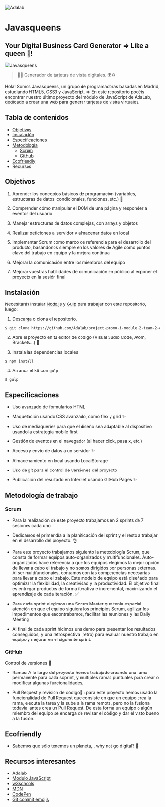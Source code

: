 ![Adalab](https://firebasestorage.googleapis.com/v0/b/gitbook-28427.appspot.com/o/assets%2F-LZZ7_HREMZMUMXiWrCj%2F-LZZ7xHB1bnkIxUrw_Yx%2F-LZZ83Upae8RuHPxHpB8%2Fadalab_brand.png?generation=1551089555419087&alt=media)

# Javasqueens 
## Your Digital Business Card Generator => Like a queen 🔱!

![Javasqueens](https://data.whicdn.com/images/232427054/original.gif)
> 🌳🌿 Generador de tarjetas de visita digitales. 🌍♻️

	
Hola! Somos Javasqueens, un grupo de programadoras basadas en Madrid, estudiando HTML5, CSS3 y JavaScript.
=> En este repositorio podéis encontrar nuestro último proyecto del módulo de JavaScript de AdaLab, dedicado a crear una web para generar tarjetas de visita virtuales.

## Tabla de contenidos

- [Objetivos](#objetivos)
- [Instalación](#instalación)
- [Especificaciones](#especificaciones)
- [Metodología](#metodología-de-trabajo)
    - [Scrum](#scrum)
    - [GitHub](#github)
- [Ecofriendly](#ecofriendly)
- [Recursos](#recursos-interesantes)

## Objetivos

1.  Aprender los conceptos básicos de programación (variables, estructuras de datos, condicionales, funciones, etc.) :tada:
    
2.  Comprender cómo manipular el DOM de una página y responder a eventos del usuario
    
3.  Manejar estructuras de datos complejas, con arrays y objetos
    
4.  Realizar peticiones al servidor y almacenar datos en local
    
5.  Implementar Scrum como marco de referencia para el desarrollo del producto, basándonos siempre en los valores de Agile como puntos clave del trabajo en equipo y la mejora continua
    
6.  Mejorar la comunicación entre los miembros del equipo
    
7.  Mejorar vuestras habilidades de comunicación en público al exponer el proyecto en la sesión final

## Instalación

Necesitarás instalar [Node.js](https://nodejs.org/) y [Gulp](https://gulpjs.com) para trabajar con este repositorio, luego:

1. Descarga o clona el repositorio.
```sh
$ git clone https://github.com/Adalab/project-promo-i-module-2-team-2-afternoon.git
```
2. Abre el proyecto en tu editor de codigo (Visual Sudio Code, Atom, Brackets...) :rocket:

3. Instala las dependencias locales
```sh
$ npm install
```
4. Arranca el kit con `gulp`
```sh
$ gulp
```

## Especificaciones

- Uso avanzado de formularios HTML

- Maquetación usando CSS avanzado, como flex y grid :sparkles:

- Uso de mediaqueries para que el diseño sea adaptable al dispositivo usando la estrategia mobile first

- Gestión de eventos en el navegador (al hacer click, pasa x, etc.)

- Acceso y envío de datos a un servidor :sparkles:

- Almacenamiento en local usando LocalStorage

- Uso de git para el control de versiones del proyecto

- Publicación del resultado en Internet usando GitHub Pages :sparkles:

## Metodología de trabajo
### Scrum
- Para la realización de este proyecto trabajamos en 2 sprints de 7 sesiones cada uno

- Dedicamos el primer día a la planificación del sprint y el resto a trabajar en el desarrollo del proyecto. :ok_hand:

- Para este proyecto trabajamos siguiento la metodología Scrum, que consta de formar equipos auto-organizados y multifuncionales. Auto-organizados hace referencia a que los equipos elegimos la mejor opción de llevar a cabo el trabajo y no somos dirigidos por personas externas. Al ser multifuncionales, contamos con las competencias necesarias para llevar a cabo el trabajo. Este modelo de equipo está diseñado para optimizar la flexibilidad, la creatividad y la productividad. El objetivo final es entregar productos de forma iterativa e incremental, maximizando el aprendizaje de cada iteración. :white_check_mark:

- Para cada sprint elegimos una Scrum Master que tenía especial atención en que el equipo siguiera los principios Scrum, agilizar los impedimentos que encontrabamos, facilitar las reuniones y las Daily Meeting

- Al final de cada sprint hicimos una demo para presentar los resultados conseguidos, y una retrospectiva (retro) para evaluar nuestro trabajo en equipo y mejorar en el siguiente sprint.

### GitHub
Control de versiones :bookmark:
- Ramas: A lo largo del proyecto hemos trabajado creando una rama permanente para cada scprint, y multiples ramas puntuales para crear o modificar algunas funcionalidades. 

- Pull Request y revisión de código:twisted_rightwards_arrows: : para este proyecto hemos usado la funcionalidad de Pull Request que consiste en que un equipo crea la rama, ejecuta la tarea y la sube a la rama remota, pero no la fusiona todavía, antes crea un Pull Request. De esta forma un equipo o algún miembro del equipo se encarga de revisar el código y dar el visto bueno a la fusión. 

## Ecofriendly
- Sabemos que sólo tenemos un planeta,.. why not go digital? :green_heart:

## Recursos interesantes
* [Adalab](https://adalab.es/)
* [Modulo JavaScript](https://books.adalab.es/materiales-front-end-i/modulo-2.-programando-la-web/2_1_intro_a_la_programacion)
* [w3schools](https://www.w3schools.com/js/)
* [MDN](https://developer.mozilla.org/en-US/docs/Web/JavaScript)
* [CodePen](https://codepen.io/)
* [Git commit emojis](https://gist.github.com/parmentf/035de27d6ed1dce0b36a)
